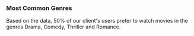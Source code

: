 ### Most Common Genres

Based on the data, 50% of our client's users prefer to watch movies in the genres Drama, Comedy, Thriller and Romance.
